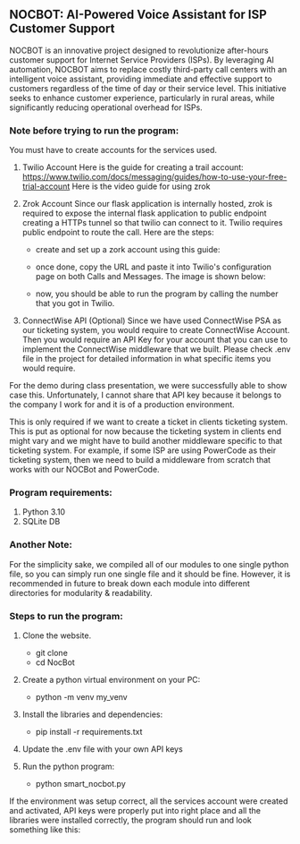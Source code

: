 ## NOCBOT: AI-Powered Voice Assistant for ISP Customer Support
NOCBOT is an innovative project designed to revolutionize after-hours customer support for Internet Service Providers (ISPs). By leveraging AI automation, NOCBOT aims to replace costly third-party call centers with an intelligent voice assistant, providing immediate and effective support to customers regardless of the time of day or their service level. This initiative seeks to enhance customer experience, particularly in rural areas, while significantly reducing operational overhead for ISPs.

### Note before trying to run the program:
You must have to create accounts for the services used.
1. Twilio Account
Here is the guide for creating a trail account: https://www.twilio.com/docs/messaging/guides/how-to-use-your-free-trial-account
Here is the video guide for using zrok
2. Zrok Account
Since our flask application is internally hosted, zrok is required to expose the internal flask application to public endpoint creating a HTTPs tunnel so that twilio can connect to it. Twilio requires public endpoint to route the call. Here are the steps:
    - create and set up a zork account using this guide:
    - once done, copy the URL and paste it into Twilio's configuration page on both Calls and Messages. The image is shown below:
    
    - now, you should be able to run the program by calling the number that you got in Twilio. 

3. ConnectWise API (Optional)
Since we have used ConnectWise PSA as our ticketing system, you would require to create ConnectWise Account. Then you would require an API Key for your account that you can use to implement the ConnectWise middleware that we built. Please check .env file in the project for detailed information in what specific items you would require.

For the demo during class presentation, we were successfully able to show case this. Unfortunately, I cannot share that API key because it belongs to the company I work for and it is of a production environment. 

This is only required if we want to create a ticket in clients ticketing system. This is put as optional for now because the ticketing system in clients end might vary and we might have to build another middleware specific to that ticketing system. For example, if some ISP are using PowerCode as their ticketing system, then we need to build a middleware from scratch that works with our NOCBot and PowerCode.

### Program requirements:
1. Python 3.10
2. SQLite DB


### Another Note:
For the simplicity sake, we compiled all of our modules to one single python file, so you can simply run one single file and it should be fine. However, it is recommended in future to break down each module into different directories for modularity & readability.

### Steps to run the program:
1. Clone the website.
    - git clone 
    - cd NocBot

2. Create a python virtual environment on your PC:
    - python -m venv my_venv

3. Install the libraries and dependencies:
    - pip install -r requirements.txt

4. Update the .env file with your own API keys

5. Run the python program:
    - python smart_nocbot.py


If the environment was setup correct, all the services account were created and activated, API keys were properly put into right place and all the libraries were installed correctly, the program should run and look something like this: 
